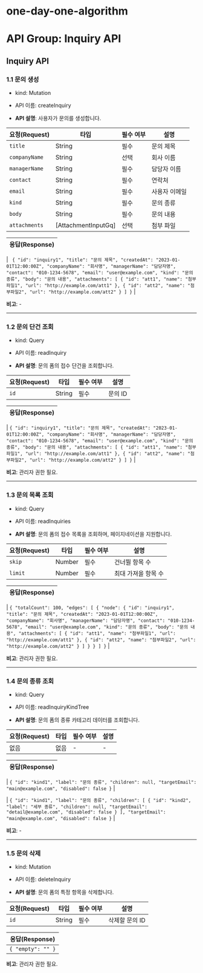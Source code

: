# one-day-one-algorithm
# API Group: Inquiry API

## Inquiry API

### 1.1 문의 생성

- kind: Mutation

- API 이름: createInquiry

- **API 설명**: 사용자가 문의를 생성합니다.

| **요청(Request)** | **타입**            | **필수 여부** | **설명**      |
| ----------------- | ------------------- | ------------- | ------------- |
| `title`           | String              | 필수          | 문의 제목     |
| `companyName`     | String              | 선택          | 회사 이름     |
| `managerName`     | String              | 필수          | 담당자 이름   |
| `contact`         | String              | 필수          | 연락처        |
| `email`           | String              | 필수          | 사용자 이메일 |
| `kind`            | String              | 필수          | 문의 종류     |
| `body`            | String              | 필수          | 문의 내용     |
| `attachments`     | [AttachmentInputGq] | 선택          | 첨부 파일     |

| **응답(Response)** |
| ------------------ |

| `
{
  "id": "inquiry1",
  "title": "문의 제목",
  "createdAt": "2023-01-01T12:00:00Z",
  "companyName": "회사명",
  "managerName": "담당자명",
  "contact": "010-1234-5678",
  "email": "user@example.com",
  "kind": "문의 종류",
  "body": "문의 내용",
  "attachments": [
    { "id": "att1", "name": "첨부파일1", "url": "http://example.com/att1" },
    { "id": "att2", "name": "첨부파일2", "url": "http://example.com/att2" }
  ]
}`
|

**비고**: -

---

### 1.2 문의 단건 조회

- kind: Query

- API 이름: readInquiry

- **API 설명**: 문의 폼의 접수 단건을 조회합니다.

| **요청(Request)** | **타입** | **필수 여부** | **설명** |
| ----------------- | -------- | ------------- | -------- |
| `id`              | String   | 필수          | 문의 ID  |

| **응답(Response)** |
| ------------------ |

| `{
  "id": "inquiry1",
  "title": "문의 제목",
  "createdAt": "2023-01-01T12:00:00Z",
  "companyName": "회사명",
  "managerName": "담당자명",
  "contact": "010-1234-5678",
  "email": "user@example.com",
  "kind": "문의 종류",
  "body": "문의 내용",
  "attachments": [
    { "id": "att1", "name": "첨부파일1", "url": "http://example.com/att1" },
    { "id": "att2", "name": "첨부파일2", "url": "http://example.com/att2" }
  ]
}` |

**비고**: 관리자 권한 필요.

---

### 1.3 문의 목록 조회

- kind: Query

- API 이름: readInquiries

- **API 설명**: 문의 폼의 접수 목록을 조회하며, 페이지네이션을 지원합니다.

| **요청(Request)** | **타입** | **필수 여부** | **설명**            |
| ----------------- | -------- | ------------- | ------------------- |
| `skip`            | Number   | 필수          | 건너뛸 항목 수      |
| `limit`           | Number   | 필수          | 최대 가져올 항목 수 |

| **응답(Response)** |
| ------------------ |

| `{
  "totalCount": 100,
  "edges": [
    {
      "node": {
        "id": "inquiry1",
        "title": "문의 제목",
        "createdAt": "2023-01-01T12:00:00Z",
        "companyName": "회사명",
        "managerName": "담당자명",
        "contact": "010-1234-5678",
        "email": "user@example.com",
        "kind": "문의 종류",
        "body": "문의 내용",
        "attachments": [
          { "id": "att1", "name": "첨부파일1", "url": "http://example.com/att1" },
          { "id": "att2", "name": "첨부파일2", "url": "http://example.com/att2" }
        ]
      }
    }
  ]
}` |

**비고**: 관리자 권한 필요.

---

### 1.4 문의 종류 조회

- kind: Query

- API 이름: readInquiryKindTree

- **API 설명**: 문의 폼의 종류 카테고리 데이터를 조회합니다.

| **요청(Request)** | **타입** | **필수 여부** | **설명** |
| ----------------- | -------- | ------------- | -------- |
| 없음              | 없음     | -             | -        |

| **응답(Response)** |
| ------------------ |

| `{
  "id": "kind1",
  "label": "문의 종류",
  "children": null,
  "targetEmail": "main@example.com",
  "disabled": false
}` |

| `{
  "id": "kind1",
  "label": "문의 종류",
  "children": [
    {
      "id": "kind2",
      "label": "세부 종류",
      "children": null,
      "targetEmail": "detail@example.com",
      "disabled": false
    }
  ],
  "targetEmail": "main@example.com",
  "disabled": false
}` |

**비고**: -

---

### 1.5 문의 삭제

- kind: Mutation

- API 이름: deleteInquiry

- **API 설명**: 문의 폼의 특정 항목을 삭제합니다.

| **요청(Request)** | **타입** | **필수 여부** | **설명**       |
| ----------------- | -------- | ------------- | -------------- |
| `id`              | String   | 필수          | 삭제할 문의 ID |

| **응답(Response)** |
| ------------------ |
| `{ "empty": "" }`  |

**비고**: 관리자 권한 필요.
